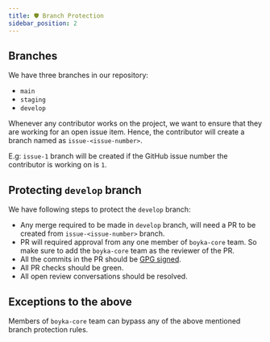 ```yaml
---
title: 🛡️ Branch Protection
sidebar_position: 2
---
```


## Branches

We have three branches in our repository:

- `main`
- `staging`
- `develop`

Whenever any contributor works on the project, we want to ensure that they are working for an open issue item. Hence, the contributor will create a branch named as `issue-<issue-number>`.

E.g: `issue-1` branch will be created if the GitHub issue number the contributor is working on is `1`.

## Protecting `develop` branch

We have following steps to protect the `develop` branch:

- Any merge required to be made in `develop` branch, will need a PR to be created from `issue-<issue-number>` branch.
- PR will required approval from any one member of `boyka-core` team. So make sure to add the `boyka-core` team as the reviewer of the PR.
- All the commits in the PR should be [GPG signed][gpg-sign].
- All PR checks should be green.
- All open review conversations should be resolved.

## Exceptions to the above

Members of `boyka-core` team can bypass any of the above mentioned branch protection rules.

[gpg-sign]: https://docs.github.com/en/authentication/managing-commit-signature-verification/signing-commits
